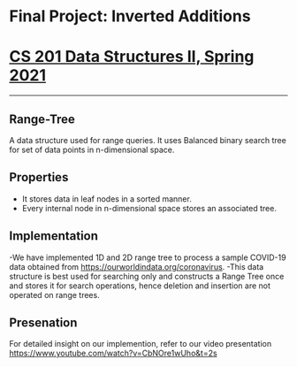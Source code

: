 # Final Project: Inverted Additions
# [CS 201 Data Structures II, Spring 2021](https://hulms.instructure.com/courses/1260)
-------
## Range-Tree

A data structure used for range queries. It uses Balanced binary search tree for set of data points in n-dimensional space.
## Properties

- It stores data in leaf nodes in a sorted manner. 
- Every internal node in n-dimensional space stores an associated tree.

## Implementation

-We have implemented 1D and 2D range tree to process a sample COVID-19 data obtained from https://ourworldindata.org/coronavirus.
-This data structure is best used for searching only and constructs a Range Tree once and stores it for search operations, hence deletion and insertion are not operated on range trees.

## Presenation

For detailed insight on our implemention, refer to our video presentation https://www.youtube.com/watch?v=CbNOre1wUho&t=2s
